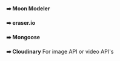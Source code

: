 **➡️ Moon Modeler**

**➡️ eraser.io**

**➡️ Mongoose**

**➡️ Cloudinary** For image API or video API's